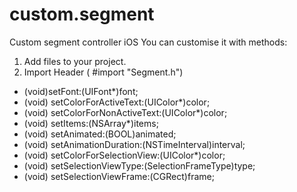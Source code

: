 # custom.segment
Custom segment controller iOS
You can customise it with methods:

1. Add files to your project. 
2. Import Header   ( #import "Segment.h")



- (void)setFont:(UIFont*)font;
- (void) setColorForActiveText:(UIColor*)color;
- (void) setColorForNonActiveText:(UIColor*)color;
- (void) setItems:(NSArray*)items;
- (void) setAnimated:(BOOL)animated;
- (void) setAnimationDuration:(NSTimeInterval)interval;
- (void) setColorForSelectionView:(UIColor*)color;
- (void) setSelectionViewType:(SelectionFrameType)type;
- (void) setSelectionViewFrame:(CGRect)frame;


